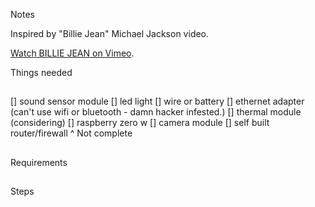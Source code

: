 Notes

Inspired by "Billie Jean" Michael Jackson video.

 <a href="https://player.vimeo.com/video/344918190"> Watch BILLIE JEAN on Vimeo</a>.</p>
 
Things needed
##
[] sound sensor module
[] led light
[] wire or battery
[] ethernet adapter (can't use wifi or bluetooth - damn hacker infested.)
[] thermal module (considering)
[] raspberry zero w 
[] camera module
[] self built router/firewall
^ Not complete
##
Requirements
##
Steps
